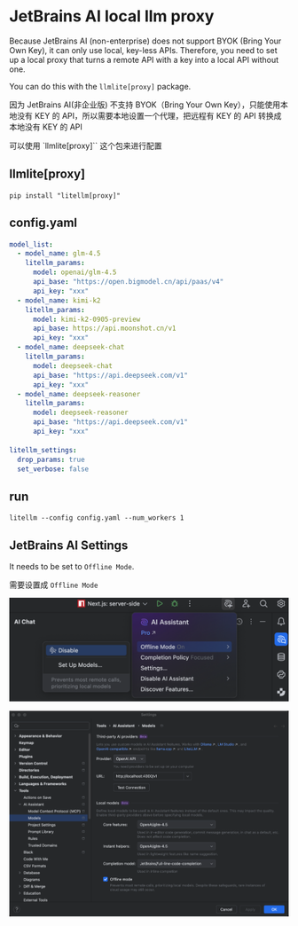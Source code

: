 # JetBrains AI local llm proxy

Because JetBrains AI (non-enterprise) does not support BYOK (Bring Your Own Key), it can only use local, key-less APIs. Therefore, you need to set up a local proxy that turns a remote API with a key into a local API without one.

You can do this with the `llmlite[proxy]` package.


因为 JetBrains AI(非企业版) 不支持 BYOK（Bring Your Own Key），只能使用本地没有 KEY 的 API，所以需要本地设置一个代理，把远程有 KEY 的 API 转换成本地没有 KEY 的 API

可以使用 `llmlite[proxy]`` 这个包来进行配置

## llmlite[proxy]

```
pip install "litellm[proxy]"
```

## config.yaml

```yaml
model_list:
  - model_name: glm-4.5
    litellm_params:
      model: openai/glm-4.5
      api_base: "https://open.bigmodel.cn/api/paas/v4"
      api_key: "xxx"
  - model_name: kimi-k2
    litellm_params:
      model: kimi-k2-0905-preview
      api_base: https://api.moonshot.cn/v1
      api_key: "xxx"
  - model_name: deepseek-chat
    litellm_params:
      model: deepseek-chat
      api_base: "https://api.deepseek.com/v1"
      api_key: "xxx"
  - model_name: deepseek-reasoner
    litellm_params:
      model: deepseek-reasoner
      api_base: "https://api.deepseek.com/v1"
      api_key: "xxx"

litellm_settings:
  drop_params: true
  set_verbose: false
```

## run

```shell
litellm --config config.yaml --num_workers 1
```

## JetBrains AI Settings

It needs to be set to `Offline Mode`.

需要设置成 `Offline Mode`

![JetBrains-AI-Offline-mode.png](JetBrains-AI-Offline-mode.png)

![JetBrains-AI-set-local-model.png](JetBrains-AI-set-local-model.png)


